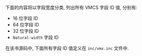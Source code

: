 
下面的内容将以字段宽度分类, 列出所有 VMCS 字段 ID 值, 分别有:

- 16 位字段 ID
- 64 位字段 ID
- 32 位字段 ID
- `Natural-width` 字段 ID

在该书源码中, 下面所有字段 ID 值定义在 `inc/vmx.inc` 文件中.